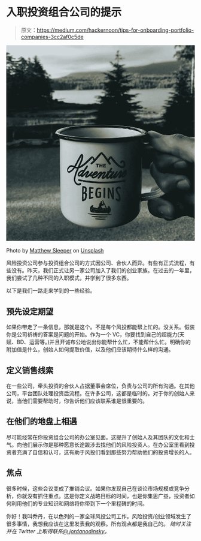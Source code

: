 # 入职投资组合公司的提示

> 原文：<https://medium.com/hackernoon/tips-for-onboarding-portfolio-companies-3cc2af0c5de>

![](img/2bbca6a95d303a9426b9aa1663dd7ab8.png)

Photo by [Matthew Sleeper](https://unsplash.com/photos/Spdu7YT1O00?utm_source=unsplash&utm_medium=referral&utm_content=creditCopyText) on [Unsplash](https://unsplash.com/search/photos/welcome?utm_source=unsplash&utm_medium=referral&utm_content=creditCopyText)

风险投资公司参与投资组合公司的方式因公司、合伙人而异。有些有正式流程，有些没有。昨天，我们正式让另一家公司加入了我们的创业家族。在过去的一年里，我们尝试了几种不同的入职模式，并学到了很多东西。

以下是我们一路走来学到的一些经验。

## 预先设定期望

如果你带走了一条信息，那就是这个。不是每个风投都能帮上忙的。没关系。假装你是公司祈祷的答案是问题的开始。作为一个 VC，你要找到自己的超能力(天赋、BD、运营等。)并且开诚布公地说出你能帮什么忙，不能帮什么忙。明确你的附加值是什么，创始人如何提取价值，以及他们应该期待什么样的沟通。

## 定义销售线索

在一些公司，牵头投资的合伙人占据董事会席位，负责与公司的所有沟通。在其他公司，平台团队处理投资后流程。在许多公司，这都是临时的。对于你的创始人来说，当他们需要帮助时，你告诉他们应该联系谁是很重要的。

## 在他们的地盘上相遇

尽可能经常在你投资组合公司的办公室见面。这提升了创始人及其团队的文化和士气。向他们展示你是那种愿意长途跋涉去找他们的风险投资人。在办公室里看到投资者充满了自信和认可，这有助于风投们看到那些努力帮助他们的投资增长的人。

## 焦点

很多时候，这些会议变成了推销会议。如果你发现自己在谈论市场规模或竞争分析，你就没有抓住重点。这是你定义战略目标的时间，也是你集思广益，投资者如何利用他们的专业知识和网络将你带到下一个里程碑的时间。

你好！我叫乔丹，在以色列的一家全球风投公司工作。风险投资/创业领域发生了很多事情，我想我应该在这里发表我的观察。所有观点都是我自己的。 *随时关注并在 Twitter 上取得联系*[*@ jordanodinsky*](https://twitter.com/jordanodinsky)*。*